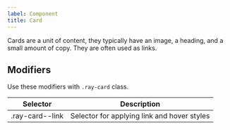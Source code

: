 ```yaml
---
label: Component
title: Card
---
```


<page-intro>Cards are a unit of content, they typically have an image, a heading, and a small amount of copy. They are often used as links.</page-intro>

<component 
    name="Card"
    component="card"
    variation="card" 
    >
</component>

<component 
    name="Card as a link"
    component="card"
    variation="card--link" 
    >
</component>

## Modifiers

Use these modifiers with `.ray-card` class.

| Selector        | Description                                 |
| --------------- | ------------------------------------------- |
| .ray-card--link | Selector for applying link and hover styles |
